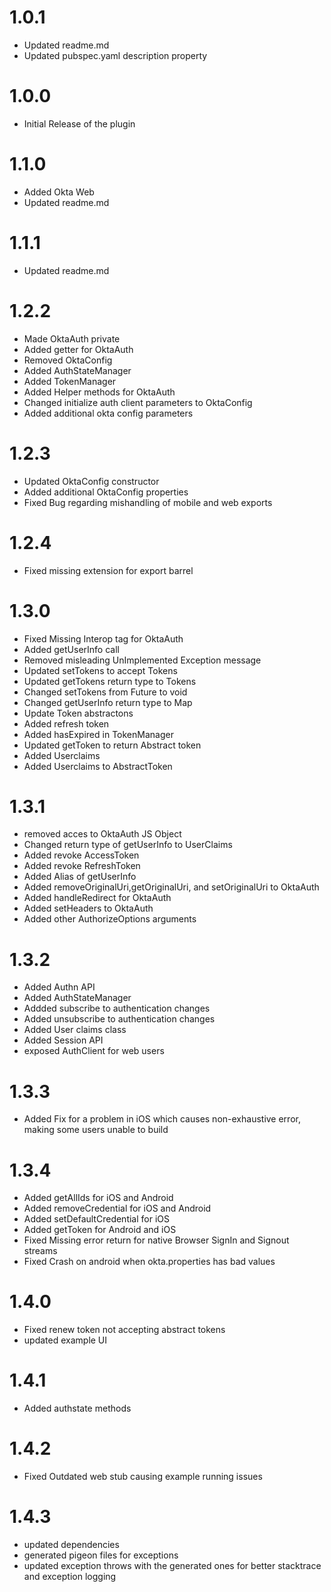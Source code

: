 # 1.0.1
* Updated readme.md
* Updated pubspec.yaml description property

# 1.0.0
* Initial Release of the plugin

# 1.1.0
* Added Okta Web
* Updated readme.md

# 1.1.1
* Updated readme.md

# 1.2.2
* Made OktaAuth private
* Added getter for OktaAuth
* Removed OktaConfig
* Added AuthStateManager
* Added TokenManager
* Added Helper methods for OktaAuth
* Changed initialize auth client parameters to OktaConfig
* Added additional okta config parameters

# 1.2.3
* Updated OktaConfig constructor
* Added additional OktaConfig properties
* Fixed Bug regarding mishandling of mobile and web exports

# 1.2.4
* Fixed missing extension for export barrel

# 1.3.0
* Fixed Missing Interop tag for OktaAuth
* Added getUserInfo call
* Removed misleading UnImplemented Exception message
* Updated setTokens to accept Tokens
* Updated getTokens return type to Tokens
* Changed setTokens from Future<void> to void
* Changed getUserInfo return type to Map
* Update Token abstractons
* Added refresh token
* Added hasExpired in TokenManager
* Updated getToken to return Abstract token
* Added Userclaims 
* Added Userclaims to AbstractToken

# 1.3.1
* removed acces to OktaAuth JS Object
* Changed return type of getUserInfo to UserClaims
* Added revoke AccessToken
* Added revoke RefreshToken
* Added Alias of getUserInfo
* Added removeOriginalUri,getOriginalUri, and setOriginalUri to OktaAuth
* Added handleRedirect for OktaAuth
* Added setHeaders to OktaAuth
* Added other AuthorizeOptions arguments

# 1.3.2
* Added Authn API
* Added AuthStateManager
* Addded subscribe to authentication changes
* Added unsubscribe to authentication changes
* Added User claims class
* Added Session API
* exposed AuthClient for web users

# 1.3.3
* Added Fix for a problem in iOS which causes non-exhaustive error, making some users unable to build

# 1.3.4
* Added getAllIds for iOS and Android
* Added removeCredential for iOS and Android
* Added setDefaultCredential for iOS
* Added getToken for Android and iOS
* Fixed Missing error return for native Browser SignIn and Signout streams
* Fixed Crash on android when okta.properties has bad values

# 1.4.0
* Fixed renew token not accepting abstract tokens
* updated example UI

# 1.4.1
* Added authstate methods

# 1.4.2
* Fixed Outdated web stub causing example running issues

# 1.4.3
* updated dependencies
* generated pigeon files for exceptions
* updated exception throws with the generated ones for better stacktrace and exception logging